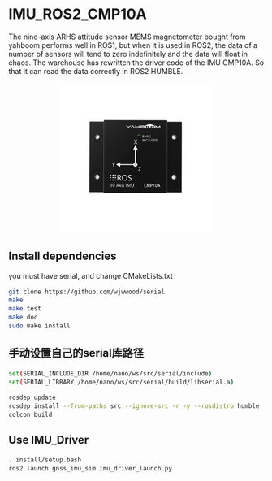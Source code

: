 # IMU_ROS2_CMP10A
The nine-axis ARHS attitude sensor MEMS magnetometer bought from yahboom performs well in ROS1, but when it is used in ROS2, the data of a number of sensors will tend to zero indefinitely and the data will float in chaos. The warehouse has rewritten the driver code of the IMU CMP10A. So that it can read the data correctly in ROS2 HUMBLE.
<p align="center">
  <img src="readmefile/1.jpg" width="300" />
</p>

## Install dependencies
you must have serial, and change CMakeLists.txt
```bash
git clone https://github.com/wjwwood/serial
make
make test
make doc
sudo make install
```

## 手动设置自己的serial库路径
```bash
set(SERIAL_INCLUDE_DIR /home/nano/ws/src/serial/include)
set(SERIAL_LIBRARY /home/nano/ws/src/serial/build/libserial.a)
```
```bash
rosdep update
rosdep install --from-paths src --ignore-src -r -y --rosdistro humble
colcon build
```
## Use IMU_Driver
```bash
. install/setup.bash
ros2 launch gnss_imu_sim imu_driver_launch.py
```
